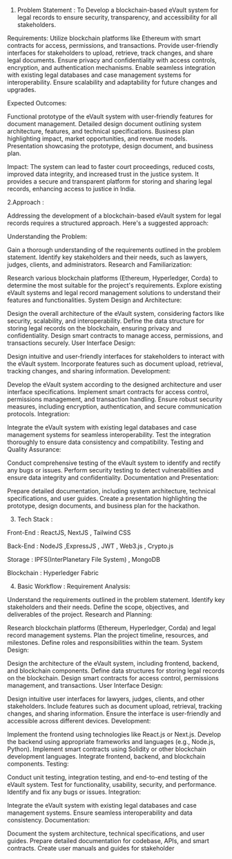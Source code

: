 1. Problem Statement : 
To Develop a blockchain-based eVault system for legal records to ensure security, transparency, and accessibility for all stakeholders.

Requirements:
Utilize blockchain platforms like Ethereum with smart contracts for access, permissions, and transactions.
Provide user-friendly interfaces for stakeholders to upload, retrieve, track changes, and share legal documents.
Ensure privacy and confidentiality with access controls, encryption, and authentication mechanisms.
Enable seamless integration with existing legal databases and case management systems for interoperability.
Ensure scalability and adaptability for future changes and upgrades.

Expected Outcomes:

Functional prototype of the eVault system with user-friendly features for document management.
Detailed design document outlining system architecture, features, and technical specifications.
Business plan highlighting impact, market opportunities, and revenue models.
Presentation showcasing the prototype, design document, and business plan.

Impact:
The system can lead to faster court proceedings, reduced costs, improved data integrity, and increased trust in the justice system. It provides a secure and transparent platform for storing and sharing legal records, enhancing access to justice in India.

2.Approach :

 Addressing the development of a blockchain-based eVault system for legal records requires a structured approach. Here's a suggested approach:

Understanding the Problem:

Gain a thorough understanding of the requirements outlined in the problem statement.
Identify key stakeholders and their needs, such as lawyers, judges, clients, and administrators.
Research and Familiarization:

Research various blockchain platforms (Ethereum, Hyperledger, Corda) to determine the most suitable for the project's requirements.
Explore existing eVault systems and legal record management solutions to understand their features and functionalities.
System Design and Architecture:

Design the overall architecture of the eVault system, considering factors like security, scalability, and interoperability.
Define the data structure for storing legal records on the blockchain, ensuring privacy and confidentiality.
Design smart contracts to manage access, permissions, and transactions securely.
User Interface Design:

Design intuitive and user-friendly interfaces for stakeholders to interact with the eVault system.
Incorporate features such as document upload, retrieval, tracking changes, and sharing information.
Development:

Develop the eVault system according to the designed architecture and user interface specifications.
Implement smart contracts for access control, permissions management, and transaction handling.
Ensure robust security measures, including encryption, authentication, and secure communication protocols.
Integration:

Integrate the eVault system with existing legal databases and case management systems for seamless interoperability.
Test the integration thoroughly to ensure data consistency and compatibility.
Testing and Quality Assurance:

Conduct comprehensive testing of the eVault system to identify and rectify any bugs or issues.
Perform security testing to detect vulnerabilities and ensure data integrity and confidentiality.
Documentation and Presentation:

Prepare detailed documentation, including system architecture, technical specifications, and user guides.
Create a presentation highlighting the prototype, design documents, and business plan for the hackathon.

3. Tech Stack :

Front-End : ReactJS, NextJS , Tailwind CSS 

Back-End :  NodeJS ,ExpressJS , JWT , Web3.js , Crypto.js

Storage : IPFS(InterPlanetary File System) , MongoDB

Blockchain : Hyperledger Fabric

4. Basic Workflow :
Requirement Analysis:

Understand the requirements outlined in the problem statement.
Identify key stakeholders and their needs.
Define the scope, objectives, and deliverables of the project.
Research and Planning:

Research blockchain platforms (Ethereum, Hyperledger, Corda) and legal record management systems.
Plan the project timeline, resources, and milestones.
Define roles and responsibilities within the team.
System Design:

Design the architecture of the eVault system, including frontend, backend, and blockchain components.
Define data structures for storing legal records on the blockchain.
Design smart contracts for access control, permissions management, and transactions.
User Interface Design:

Design intuitive user interfaces for lawyers, judges, clients, and other stakeholders.
Include features such as document upload, retrieval, tracking changes, and sharing information.
Ensure the interface is user-friendly and accessible across different devices.
Development:

Implement the frontend using technologies like React.js or Next.js.
Develop the backend using appropriate frameworks and languages (e.g., Node.js, Python).
Implement smart contracts using Solidity or other blockchain development languages.
Integrate frontend, backend, and blockchain components.
Testing:

Conduct unit testing, integration testing, and end-to-end testing of the eVault system.
Test for functionality, usability, security, and performance.
Identify and fix any bugs or issues.
Integration:

Integrate the eVault system with existing legal databases and case management systems.
Ensure seamless interoperability and data consistency.
Documentation:

Document the system architecture, technical specifications, and user guides.
Prepare detailed documentation for codebase, APIs, and smart contracts.
Create user manuals and guides for stakeholder
